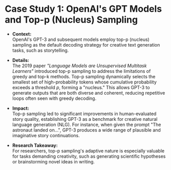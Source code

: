 # Case Study 1: OpenAI's GPT Models and Top-p (Nucleus) Sampling

- **Context:**  
  OpenAI's GPT-3 and subsequent models employ top-p (nucleus) sampling as the default decoding strategy for creative text generation tasks, such as storytelling.

- **Details:**  
  The 2019 paper _"Language Models are Unsupervised Multitask Learners"_ introduced top-p sampling to address the limitations of greedy and top-k methods. Top-p sampling dynamically selects the smallest set of high-probability tokens whose cumulative probability exceeds a threshold _p_, forming a "nucleus." This allows GPT-3 to generate outputs that are both diverse and coherent, reducing repetitive loops often seen with greedy decoding.

- **Impact:**  
  Top-p sampling led to significant improvements in human-evaluated story quality, establishing GPT-3 as a benchmark for creative natural language generation (NLG). For instance, when given the prompt "The astronaut landed on...", GPT-3 produces a wide range of plausible and imaginative story continuations.

- **Research Takeaway:**  
  For researchers, top-p sampling's adaptive nature is especially valuable for tasks demanding creativity, such as generating scientific hypotheses or brainstorming novel ideas in writing.
